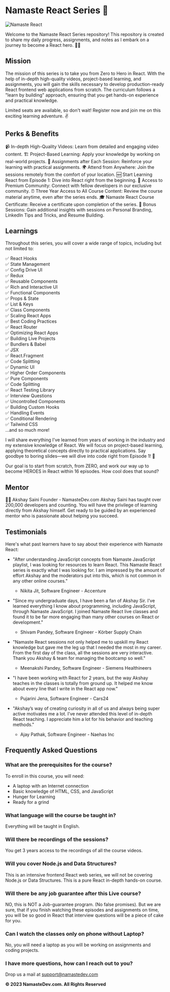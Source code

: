 # Namaste React Series 🚀

![Namaste React](https://namastedev.com/namaste-react/assets/img/nrs.jpg)

Welcome to the Namaste React Series repository! This repository is created to share my daily progress, assignments, and notes as I embark on a journey to become a React hero. 🦸‍♂️

## Mission

The mission of this series is to take you from Zero to Hero in React. With the help of in-depth high-quality videos, project-based learning, and assignments, you will gain the skills necessary to develop production-ready React frontend web applications from scratch. The curriculum follows a "learn by building" approach, ensuring that you get hands-on experience and practical knowledge.

Limited seats are available, so don't wait! Register now and join me on this exciting learning adventure. ✌️

## Perks & Benefits

📹 In-depth High-Quality Videos: Learn from detailed and engaging video content.
🏗️ Project-Based Learning: Apply your knowledge by working on real-world projects.
📝 Assignments after Each Session: Reinforce your learning with practical assignments.
🌍 Attend from Anywhere: Join the sessions remotely from the comfort of your location.
🆕 Start Learning React from Episode 1: Dive into React right from the beginning.
👥 Access to Premium Community: Connect with fellow developers in our exclusive community.
⏰ Three Year Access to All Course Content: Review the course material anytime, even after the series ends.
🎓 Namaste React Course Certificate: Receive a certificate upon completion of the series.
🎁 Bonus Sessions: Gain additional insights with sessions on Personal Branding, LinkedIn Tips and Tricks, and Resume Building.

## Learnings

Throughout this series, you will cover a wide range of topics, including but not limited to:

✅ React Hooks <br />
✅ State Management <br />
✅ Config Drive UI <br />
✅ Redux <br />
✅ Reusable Components <br />
✅ Rich and Interactive UI <br />
✅ Functional Components <br />
✅ Props & State <br />
✅ List & Keys <br />
✅ Class Components <br />
✅ Scaling React Apps <br />
✅ Best Coding Practices <br />
✅ React Router <br />
✅ Optimizing React Apps <br />
✅ Building Live Projects <br />
✅ Bundlers & Babel <br />
✅ JSX <br />
✅ React.Fragment <br />
✅ Code Splitting <br />
✅ Dynamic UI <br />
✅ Higher Order Components <br />
✅ Pure Components <br />
✅ Code Splitting <br />
✅ React Testing Library <br />
✅ Interview Questions <br />
✅ Uncontrolled Components <br />
✅ Building Custom Hooks <br />
✅ Handling Events <br />
✅ Conditional Rendering <br />
✅ Tailwind CSS <br />
...and so much more! <br />

I will share everything I've learned from years of working in the industry and my extensive knowledge of React. We will focus on project-based learning, applying theoretical concepts directly to practical applications. Say goodbye to boring slides—we will dive into code right from Episode 1! 🚀

Our goal is to start from scratch, from ZERO, and work our way up to become HEROES in React within 16 episodes. How cool does that sound?

## Mentor

👨‍🏫 Akshay Saini
Founder - NamasteDev.com
Akshay Saini has taught over 200,000 developers and counting. You will have the privilege of learning directly from Akshay himself. Get ready to be guided by an experienced mentor who is passionate about helping you succeed.

## Testimonials

Here's what past learners have to say about their experience with Namaste React:

- "After understanding JavaScript concepts from Namaste JavaScript playlist, I was looking for resources to learn React. This Namaste React series is exactly what I was looking for. I am impressed by the amount of effort Akshay and the moderators put into this, which is not common in any other online courses."
  - Nikita Jit, Software Engineer - Accenture

- "Since my undergraduate days, I have been a fan of Akshay Sir. I've learned everything I know about programming, including JavaScript, through Namaste JavaScript. I joined Namaste React live classes and found it to be far more engaging than many other courses on React or development."
  - Shivam Pandey, Software Engineer - Körber Supply Chain

- "Namaste React sessions not only helped me to upskill my React knowledge but gave me the leg up that I needed the most in my career. From the first day of the class, all the sessions are very interactive. Thank you Akshay & team for managing the bootcamp so well."
  - Meenakshi Pandey, Software Engineer - Siemens Healthineers

- "I have been working with React for 2 years, but the way Akshay teaches in the classes is totally from ground up. It helped me know about every line that I write in the React app now."
  - Pujarini Jena, Software Engineer - Cars24

- "Akshay’s way of creating curiosity in all of us and always being super active motivates me a lot. I’ve never attended this level of in-depth React teaching. I appreciate him a lot for his behavior and teaching methods."
  - Ajay Pathak, Software Engineer - Naehas Inc

## Frequently Asked Questions

### What are the prerequisites for the course?

To enroll in this course, you will need:

- A laptop with an Internet connection
- Basic knowledge of HTML, CSS, and JavaScript
- Hunger for Learning
- Ready for a grind

### What language will the course be taught in?

Everything will be taught in English.

### Will there be recordings of the sessions?

You get 3 years access to the recordings of all the course videos.

### Will you cover Node.js and Data Structures?

This is an intensive frontend React web series, we will not be covering Node.js or Data Structures. This is a pure React in-depth hands-on course.

### Will there be any job guarantee after this Live course?

NO, this is NOT a Job-guarantee program. (No false promises). But we are sure, that if you finish watching these episodes and assignments on time, you will be so good in React that interview questions will be a piece of cake for you.

### Can I watch the classes only on phone without Laptop?

No, you will need a laptop as you will be working on assignments and coding projects.

### I have more questions, how can I reach out to you?

Drop us a mail at support@namastedev.com

**© 2023 NamasteDev.com. All Rights Reserved**